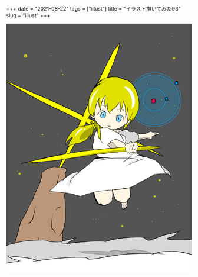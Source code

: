 +++
date = "2021-08-22"
tags = ["illust"]
title = "イラスト描いてみた93"
slug = "illust"
+++

![](/img/yui_93.png)

